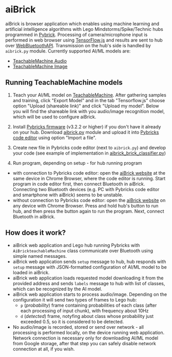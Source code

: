 # aiBrick

aiBrick is browser application which enables using machine learning and artificial intelligence algorithms with Lego Mindstorms/Spike/Technic hubs programmed in [Pybrick](https://pybricks.com/). Processing of camera/microphone input is performed in web browser using [TensorFlow.js](https://www.tensorflow.org/js) and results are sent to hub over [WebBluetoothAPI](https://developer.mozilla.org/en-US/docs/Web/API/Web_Bluetooth_API). Transmission on the hub's side is handled by `aibrick.py` module. Currently supported AI/ML models are:
* [TeachableMachine Audio](https://teachablemachine.withgoogle.com/train/audio)
* [TeachableMachine Image](https://teachablemachine.withgoogle.com/train/image)

## Running TeachableMachine models

1. Teach your AI/ML model on [TeachableMachine](https://teachablemachine.withgoogle.com/). After gathering samples and training, click "Export Model" and in the tab "Tensorflow.js" choose option "Upload (shareable link)" and click "Upload my model". Below you will find the shareable link with you audio/image recognition model, which will be used to configure aiBrick.

2. Install [Pybricks firmware](https://code.pybricks.com/) (v3.2.2 or higher) if you don't have it already on your hub. Download [aibrick.py](aibrick.py) module and upload it into [Pybricks code editor](https://code.pybricks.com/) using option "Import a file".

3. Create new file in Pybricks code editor (next to `aibrick.py`) and develop your code (see example of implementation in [aibrick_brick_classifier.py](aibrick_brick_classifier.py))

4. Run program, depending on setup - for hub running program
* with connection to Pybricks code editor: open the [aiBrick website](https://github.com/repkovsky/aibrick) at the same device in Chrome Browser, where the code editor is running. Start program in code editor first, then connect Bluetooth in aiBrick. Connecting two Bluetooth devices (e.g. PC with Pybricks code editor and smartphone with aiBrick) seems to be unstable.
* without connection to Pybricks code editor: open the [aiBrick website](https://github.com/repkovsky/aibrick) on any device with Chrome Browser. Press and hold hub's button to run hub, and then press the button again to run the program. Next, connect Bluetooth in aiBrick.

## How does it work?

* aiBrick web application and Lego hub running Pybricks with `AiBrickteachableMachine` class communicate over Bluetooth using simple named messages.
* aiBrick web application sends `setup` message to hub, hub responds with `setup` message with JSON-formatted configuration of AI/ML model to be loaded in aiBrick.
* aiBrick web application loads requested model downloading it from the provided address and sends `labels` message to hub with list of classes, which can be recognized by the AI model.
* aiBrick web application starts to process audio/image. Depending on the configuration it will send two types of frames to Lego hub:
  * `p` (_probability_) frame containing probabilities of each class (after each processing of input chunk), with frequency about 10Hz
  * `d` (_detected_) frame, notyfing about class whose probability just exceeded 0.5, so it is considered to be detected.
* No audio/image is recorded, stored or send over network - all processing is performed locally, on the device running web application. Network connection is necessary only for downloading AI/ML model from Google storage, after that step you can safely disable network connection at all, if you wish.
